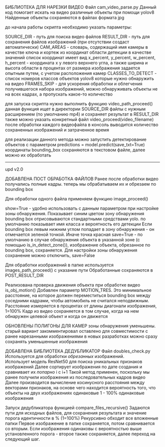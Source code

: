 БИБЛИОТЕКА ДЛЯ НАРЕЗКИ ВИДЕО
Файл cam_video_parse.py
Данный код помогает искать на видео различные объекты при помощи yolov8 Найденные объекты сохраняются в файлах формата jpg

до начала работы скрипта необходимо указать параметры:

SOURCE_DIR - путь для поиска видео файлов RESULT_DIR - путь для сохранения файлов изображений (при отсутствии создаст автоматически)
CAM_AREAS - словарь, содержащий имя камеры в качестве ключа и кортеж из координат области детекции в качестве значений список координат имеет вид x_percent, y_percent, w_percent, h_percent - координата х у левого верхнего угла, а также ширина и высота области в процентах от размера изображения задается опытным путем, с учетом расположения камер
CLASSES_TO_DETECT - список номеров классов объектов yolov8 которые нужно обнаружить на видео
FRAMES_SKIP - для ускорения обработки и облегчения получившегося набора изображений, можно обнаруживать объекты не на всех кадрах, а пропускать какое-то количество

для запуска скрипта нужно выполнить функцию video_path_proceed() данная функция ищет в директории SOURCE_DIR файлы с нужным расширением (по умолчанию mp4) и сохраняет результат в RESULT_DIR
также можно указать конкретный файл video_proceed(video_filename)
после обработки каждого видеофайла в консоль выводится количество сохраненных изображений и затраченное время

для реализации данного метода можно запустить детектирование объектов с параметром predictions = model.predict(save_txt=True) координаты bounding_box сохраняются в текстовом файле, далее можно их обработать

---

upd v2.0

ДОБАВЛЕНА ПОСТ ОБРАБОТКА ФАЙЛОВ
Ранее после обработки видео получались полные кадры. теперь мы обрабатываем их и обрезаем по bounding box 


Для обработки одного файла применяем функцию image_proceed()

show=True - удобно использовать с данным параметром при настройке зоны обнаружения. 
Показывает синим цветом зону обнаружения
bounding box отрисовываются стандартными средствами yolo. по умолчанию показывает имя класса и вероятность его детекции
Если bounding box левым нижним углом попадает в зону обнаружения - он отмечается зеленой точкой. Иначе точка красная
save=True - по умолчанию в случае обнаружения объекта в указанной зоне (с помощью is_in_detect_zone()), изображение объекта, обрезанное по bounding box, сохраняется.
Для настройки зоны обнаружения сохранение можно отключить, save=False

Для обработки изображений в папке используется images_path_proceed() с указание пути 
Обработанные сохраняются в POST_RESULT_DIR 

Реализована проверка движения объекта при обработке видео is_obj_motion()
Добавлен параметр MOTION_TRES. Это минимальное расстояние, на которое должен переместиться bounding box между соседними кадрами, чтобы автомобиль не считался неподвижным.
Расстояние измеряется в процентах от длины диагонали изображения, 1=100%
Кадр из видео сохраняется в том случае, когда на нем обнаружен целевой объект и когда он движется 
 
ОБНОВЛЕНЫ ПОЛИГОНЫ ДЛЯ КАМЕР
зоны обнаружения уменьшены. старый вариант закомментировал
оставлено для совместимости с ранее нарезанными изображениями
в новых разработках можно сразу сохранять уменьшенные изображения

ДОБАВЛЕНА БИБЛИОТЕКА ДЕДУБЛИКАТОР
Файл doubles_check.py
Используется для обработки _обрезанных_ изображений.  
Использует модель ResNet50 для поиска уникальных признаков изображений
Далее сортирует изображения по дате создания и сравнивает их _попарно_ i с i+1 
Такой метод применен, поскольку мы ранее получили изображения из последовательных кадров видео
Далее производится вычисление косинусного расстояния между векторами признаков, на основе чего находится вероятность того, что объекты на двух изображениях одинаковые
1 - 100% одинаковые изображения


Запуск дедубликатора функцией compare_files_recursive()
Задаются пути для исходных файлов, для сохранения результата и значение порога идентичности в % (1=100%)
Рекурсивно обходит все вложенные папки
Первое изображение в папке сохраняется, потом сравнивается со вторым. 
Если изображения одинаковы с вероятностью выше установленного порога - второе также сохраняется, далее переход на следующий шаг.
